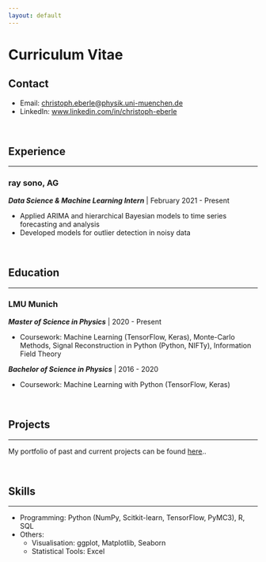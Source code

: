 ```yaml
---
layout: default
---
```


# Curriculum Vitae

## Contact

* Email: <a href="mailto:christoph.eberle@physik.uni-muenchen.de">christoph.eberle@physik.uni-muenchen.de</a>
* LinkedIn: <a href="https://www.linkedin.com/in/christoph-eberle">www.linkedin.com/in/christoph-eberle</a>

<br>

## Experience
---

### ray sono, AG

***Data Science & Machine Learning Intern*** | February 2021 - Present

* Applied ARIMA and hierarchical Bayesian models to time series forecasting and analysis
* Developed models for outlier detection in noisy data

<br>

## Education
---

### LMU Munich

***Master of Science in Physics*** | 2020 - Present

* Coursework: Machine Learning (TensorFlow, Keras), Monte-Carlo Methods, Signal Reconstruction in Python (Python, NIFTy), Information Field Theory


***Bachelor of Science in Physics*** | 2016 - 2020

* Coursework: Machine Learning with Python (TensorFlow, Keras)

<br>

## Projects 
---

My portfolio of past and current projects can be found [here](/index)..

<br>

## Skills
---

* Programming: Python (NumPy, Scitkit-learn, TensorFlow, PyMC3), R, SQL
* Others:
  * Visualisation: ggplot, Matplotlib, Seaborn
  * Statistical Tools: Excel